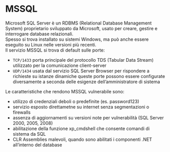 # MSSQL
Microsoft SQL Server è un RDBMS (Relational Database Management System) proprietario sviluppato da Microsoft, usato per creare, gestire e interrogare database relazionali. <br>
Spesso si trova installato su sistemi Windows, ma può anche essere eseguito su Linux nelle versioni più recenti. <br>
Il servizio MSSQL si trova di default sulle porte:
- `TCP/1433` porta principale del protocollo TDS (Tabular Data Stream) utilizzato per la comunicazione client-server
- `UDP/1434` usata dal servizio SQL Server Browser per rispondere a richieste su istanze dinamiche
queste porte possono essere configurate diversamente a seconda delle esigenze dell’amministratore di sistema <br>

Le caratteristiche che rendono MSSQL vulnerabile sono:
- utilizzo di credenziali deboli o predefinite (es. password123)
- servizio esposto direttametne su internet senza segmentazioni o firewalls
- assenza di aggiornamenti su versioni note per vulnerabilità (SQL Server 2000, 2005, 2008)
- abilitazione della funzione xp_cmdshell che consente comandi di sistema da SQL
- CLR Assemblies malevoli, quando sono abilitati i componenti .NET all’interno del database
